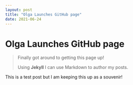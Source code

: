 ```yaml
---
layout: post
title: "Olga Launches GitHub page"
date: 2021-06-24
---
```

# Olga Launches GitHub page

> Finally got around to getting this page up!
>
> Using **Jekyll** I can use Markdown to author my posts.

This is a test post but I am keeping this up as a souvenir!
